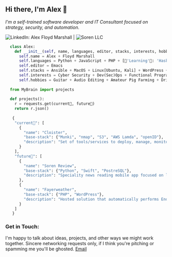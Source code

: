 ## Hi there, I'm Alex 👋
*I'm a self-trained software developer and IT Consultant focused on strategy, security, and automation.*

![LinkedIn: Alex Floyd Marshall](https://www.linkedin.com/in/alexanderpfloydmarshall?lipi=urn%3Ali%3Apage%3Ad_flagship3_profile_view_base_contact_details%3BLMIMDJ5oSwC0vEEMxbqZJw%3D%3D) | 
![Soren LLC](https://soren.tech)

```python
  class Alex:
    def __init__(self, name, languages, editor, stacks, interests, hobbies)
      self.name = Alex + Floyd Marshall
      self.languages = Python + JavaScript + PHP + [🌱'Learning'🌱: 'Haskell', 'Lua']
      self.editor = Emacs
      self.stacks = Ansible + MacOS + Linux[Ubuntu, Kali] + WordPress + [🌱'Learning'🌱: 'Gatsby', 'Terraform', 'Metasploit']
      self.interests = Cyber Security + Dev(Sec)Ops + Functional Programming + Test Driven Development
      self.hobbies = Guitar + Audio Editing + Amateur Pig Farming + Drinking Tea
    
  from MyBrain import projects
   
  def projects():
    r = requests.get(current🔭, future🤔)
    return r.json()
    
   {
    "current🔭": [
      {
        "name": "Cloister",
        "base-stack": {"Munki", "nmap", "S3", "AWS Lamda", "openID"},
        "description": "Set of tools/services to deploy, manage, monitor, and protect a fleet of MacOS devices in a remote workforce"
      }  
    ],
    "future🤔": [
      {
        "name": "Soren Review",
        "base-stack": {"Python", "Swift", "PostreSQL"},
        "description": "Speciality news reading mobile app focused on leading think-tanks/NGOs from around the world"
      },
      {
        "name": "Fayerweather",
        "base-stack": {"PHP", "WordPress"},
        "description": "Hosted solution that automatically performs End-to-End testing on WordPress installations to solve the problem of keeping plugins up-to-date without breaking things"
      }
    ]
   }
```

### Get in Touch:
I'm happy to talk about ideas, projects, and other ways we might work together. Sincere networking requests only, if I think you're pitching or spamming me you'll be ghosted. 
[Email](mailto:apmarshall@soren.tech)
